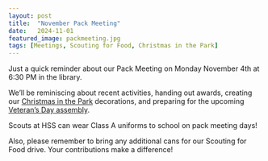 ```yaml
---
layout: post
title:  "November Pack Meeting"
date:   2024-11-01
featured_image: packmeeting.jpg
tags: [Meetings, Scouting for Food, Christmas in the Park]
---
```


Just a quick reminder about our Pack Meeting on Monday November 4th at 6:30 PM in the library.

We’ll be reminiscing about recent activities, handing out awards, creating our [Christmas in the Park](/2024/11/03/christmas-in-the-park/) decorations, and preparing for the upcoming [Veteran’s Day assembly](/2024/11/02/veterans-day-assembly/).

Scouts at HSS can wear Class A uniforms to school on pack meeting days!

Also, please remember to bring any additional cans for our Scouting for Food drive. Your contributions make a difference!

